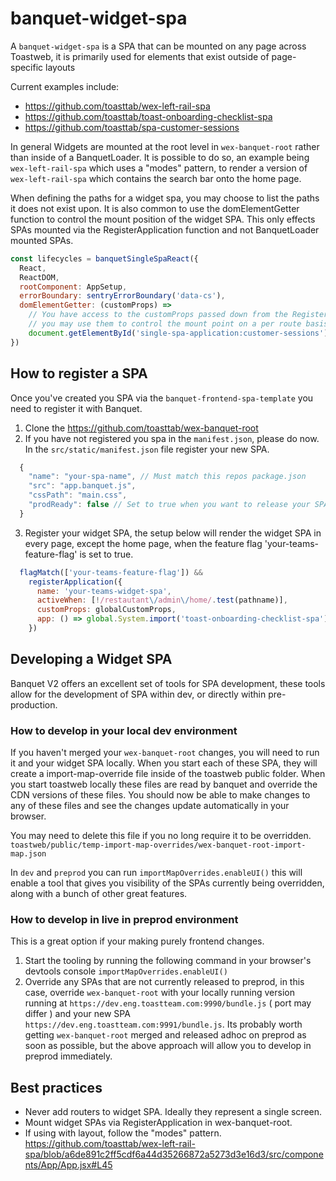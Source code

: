# banquet-widget-spa

A `banquet-widget-spa` is a SPA that can be mounted on any page across Toastweb, it is primarily used for elements that exist outside of page-specific layouts

Current examples include:

- <https://github.com/toasttab/wex-left-rail-spa>
- <https://github.com/toasttab/toast-onboarding-checklist-spa>
- <https://github.com/toasttab/spa-customer-sessions>

In general Widgets are mounted at the root level in `wex-banquet-root` rather than inside of a BanquetLoader. It is possible to do so, an example being `wex-left-rail-spa` which uses a "modes" pattern, to render a version of `wex-left-rail-spa` which contains the search bar onto the home page.

When defining the paths for a widget spa, you may choose to list the paths it does not exist upon. It is also common to use the domElementGetter function
to control the mount position of the widget SPA. This only effects SPAs mounted via the RegisterApplication function and not BanquetLoader mounted SPAs.

```js
const lifecycles = banquetSingleSpaReact({
  React,
  ReactDOM,
  rootComponent: AppSetup,
  errorBoundary: sentryErrorBoundary('data-cs'),
  domElementGetter: (customProps) =>
    // You have access to the customProps passed down from the RegisterApp function here
    // you may use them to control the mount point on a per route basis
    document.getElementById('single-spa-application:customer-sessions')
})
```

## How to register a SPA

Once you've created you SPA via the `banquet-frontend-spa-template` you need to register it with Banquet.

1. Clone the <https://github.com/toasttab/wex-banquet-root>
2. If you have not registered you spa in the `manifest.json`, please do now. In the `src/static/manifest.json` file register your new SPA.

```js
  {
    "name": "your-spa-name", // Must match this repos package.json
    "src": "app.banquet.js",
    "cssPath": "main.css",
    "prodReady": false // Set to true when you want to release your SPA to production.
  }
```

3. Register your widget SPA, the setup below will render the widget SPA in every page, except the home page, when the feature flag 'your-teams-feature-flag' is set to true.

```js
  flagMatch(['your-teams-feature-flag']) &&
    registerApplication({
      name: 'your-teams-widget-spa',
      activeWhen: [!/restautant\/admin\/home/.test(pathname)], 
      customProps: globalCustomProps,
      app: () => global.System.import('toast-onboarding-checklist-spa')
    })
```

## Developing a Widget SPA

Banquet V2 offers an excellent set of tools for SPA development, these tools allow for the development of SPA within dev, or directly within pre-production.

### How to develop in your local dev environment

If you haven't merged your `wex-banquet-root` changes, you will need to run it and your widget SPA locally. When you start each of these SPA, they will create a import-map-override file inside of the toastweb public folder. When you start toastweb locally these files are read by banquet and override the CDN versions of these files. You should now be able to make changes to any of these files and see the changes update automatically in your browser.

You may need to delete this file if you no long require it to be overridden.
`toastweb/public/temp-import-map-overrides/wex-banquet-root-import-map.json`

In `dev` and `preprod` you can run `importMapOverrides.enableUI()` this will enable a tool that gives you visibility of the SPAs currently being overridden, along with a bunch of other great features.

### How to develop in live in preprod environment

This is a great option if your making purely frontend changes.

   1. Start the tooling by running the following command in your browser's devtools console `importMapOverrides.enableUI()`
   2. Override any SPAs that are not currently released to preprod, in this case, override `wex-banquet-root` with your locally running version running at `https://dev.eng.toastteam.com:9990/bundle.js` ( port may differ ) and your new SPA `https://dev.eng.toastteam.com:9991/bundle.js`. Its probably worth getting `wex-banquet-root` merged and released adhoc on preprod as soon as possible, but the above approach will allow you to develop in preprod immediately.

## Best practices

- Never add routers to widget SPA. Ideally they represent a single screen.
- Mount widget SPAs via RegisterApplication in wex-banquet-root.
- If using with layout, follow the "modes" pattern. <https://github.com/toasttab/wex-left-rail-spa/blob/a6de891c2ff5cdf6a44d35266872a5273d3e16d3/src/components/App/App.jsx#L45>
